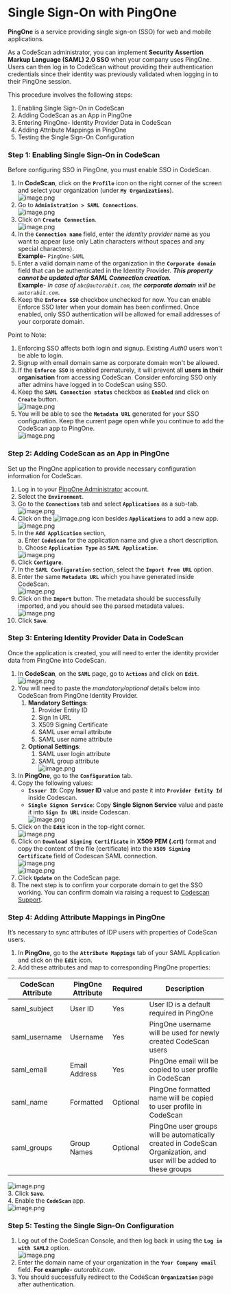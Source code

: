 # Single Sign-On with PingOne

**PingOne** is a service providing single sign-on (SSO) for web and mobile applications.

As a CodeScan administrator, you can implement **Security Assertion Markup Language (SAML) 2.0 SSO** when your company uses PingOne. Users can then log in to CodeScan without providing their authentication credentials since their identity was previously validated when logging in to their PingOne session.

This procedure involves the following steps:

1. Enabling Single Sign-On in CodeScan
2. Adding CodeScan as an App in PingOne
3. Entering PingOne- Identity Provider Data in CodeScan
4. Adding Attribute Mappings in PingOne
5. Testing the Single Sign-On Configuration

### Step 1: Enabling Single Sign-On in CodeScan <a href="#step-1-enabling-single-signon-in-codescan" id="step-1-enabling-single-signon-in-codescan"></a>

Before configuring SSO in PingOne, you must enable SSO in CodeScan.

1. In **CodeScan**, click on the **`Profile`** icon on the right corner of the screen and select your organization (under **`My Organizations`**).\
   ![image.png](https://cdn.document360.io/8711f4e7-c040-4616-aac9-d947f87e4619/Images/Documentation/image-CMD0MROI.png)
2. Go to **`Administration > SAML Connections`**.\
   ![image.png](https://cdn.document360.io/8711f4e7-c040-4616-aac9-d947f87e4619/Images/Documentation/image-G3278TSO.png)
3. Click on **`Create Connection`**.\
   ![image.png](https://cdn.document360.io/8711f4e7-c040-4616-aac9-d947f87e4619/Images/Documentation/image-0MWSWQEB.png)
4. In the **`Connection name`** field, enter the _identity provider_ name as you want to appear (use only Latin characters without spaces and any special characters).\
   **Example-** `PingOne-SAML`
5. Enter a valid domain name of the organization in the **`Corporate domain`** field that can be authenticated in the Identity Provider. _**This property cannot be updated after SAML Connection creation.**_\
   **Example**- _In case of `abc@autorabit.com`, the **corporate domain** will be `autorabit.com`_.
6. Keep the **`Enforce SSO`** checkbox unchecked for now. You can enable Enforce SSO later when your domain has been confirmed. Once enabled, only SSO authentication will be allowed for email addresses of your corporate domain.

Point to Note:

1. Enforcing SSO affects both login and signup. Existing _Auth0_ users won't be able to login.
2. Signup with email domain same as corporate domain won't be allowed.
3. If the **`Enforce SSO`** is enabled prematurely, it will prevent all **users in their organisation** from accessing CodeScan. Consider enforcing SSO only after admins have logged in to CodeScan using SSO.
4. Keep the **`SAML Connection status`** checkbox as **`Enabled`** and click on **`Create`** button.\
   ![image.png](https://cdn.document360.io/8711f4e7-c040-4616-aac9-d947f87e4619/Images/Documentation/image-T0KTVATS.png)
5. You will be able to see the **`Metadata URL`** generated for your SSO configuration. Keep the current page open while you continue to add the CodeScan app to PingOne.\
   ![image.png](https://cdn.document360.io/8711f4e7-c040-4616-aac9-d947f87e4619/Images/Documentation/image-AMKE0X1Y.png)

### Step 2: Adding CodeScan as an App in PingOne <a href="#step-2-adding-codescan-as-an-app-in-pingone" id="step-2-adding-codescan-as-an-app-in-pingone"></a>

Set up the PingOne application to provide necessary configuration information for CodeScan.

1. Log in to your [PingOne Administrator](https://admin.pingone.com/web-portal/login) account.
2. Select the **`Environment`**.
3. Go to the **`Connections`** tab and select **`Applications`** as a sub-tab.\
   ![image.png](https://cdn.document360.io/8711f4e7-c040-4616-aac9-d947f87e4619/Images/Documentation/image-H335BZYO.png)
4. Click on the ![image.png](https://cdn.document360.io/8711f4e7-c040-4616-aac9-d947f87e4619/Images/Documentation/image-06PZ00R8.png) icon besides **`Applications`** to add a new app.\
   ![image.png](https://cdn.document360.io/8711f4e7-c040-4616-aac9-d947f87e4619/Images/Documentation/image-HTQSTXBJ.png)
5. In the **`Add Application`** section,\
   a. Enter **`CodeScan`** for the application name and give a short description.\
   b. Choose **`Application Type`** as **`SAML Application`**.\
   ![image.png](https://cdn.document360.io/8711f4e7-c040-4616-aac9-d947f87e4619/Images/Documentation/image-P1MG9V01.png)
6. Click **`Configure`**.
7. In the **`SAML Configuration`** section, select the **`Import From URL`** option.
8. Enter the same **`Metadata URL`** which you have generated inside CodeScan.\
   ![image.png](https://cdn.document360.io/8711f4e7-c040-4616-aac9-d947f87e4619/Images/Documentation/image-REAAL6XD.png)
9. Click on the **`Import`** button. The metadata should be successfully imported, and you should see the parsed metadata values.\
   ![image.png](https://cdn.document360.io/8711f4e7-c040-4616-aac9-d947f87e4619/Images/Documentation/image-J1KKV0EG.png)
10. Click **`Save`**.

### Step 3: Entering Identity Provider Data in CodeScan <a href="#step-3-entering-identity-provider-data-in-codescan" id="step-3-entering-identity-provider-data-in-codescan"></a>

Once the application is created, you will need to enter the identity provider data from PingOne into CodeScan.

1. In **CodeScan**, on the **`SAML`** page, go to **`Actions`** and click on **`Edit`**.\
   ![image.png](https://cdn.document360.io/8711f4e7-c040-4616-aac9-d947f87e4619/Images/Documentation/image-873HQJIG.png)
2. You will need to paste the _mandatory/optional_ details below into CodeScan from PingOne Identity Provider.
   1. **Mandatory Settings**:
      1. Provider Entity ID
      2. Sign In URL
      3. X509 Signing Certificate
      4. SAML user email attribute
      5. SAML user name attribute
   2. **Optional Settings**:
      1. SAML user login attribute
      2. SAML group attribute\
         ![image.png](https://cdn.document360.io/8711f4e7-c040-4616-aac9-d947f87e4619/Images/Documentation/image-I7R74IDO.png)
3. In **PingOne**, go to the **`Configuration`** tab.
4. Copy the following values:
   * **`Issuer ID`**: Copy **Issuer ID** value and paste it into **`Provider Entity Id`** inside Codescan.
   * **`Single Signon Service`**: Copy **Single Signon Service** value and paste it into **`Sign In URL`** inside Codescan.\
     ![image.png](https://cdn.document360.io/8711f4e7-c040-4616-aac9-d947f87e4619/Images/Documentation/image-DDIGNFNT.png)
5. Click on the **`Edit`** icon in the top-right corner.\
   ![image.png](https://cdn.document360.io/8711f4e7-c040-4616-aac9-d947f87e4619/Images/Documentation/image-YRNS7C59.png)
6. Click on **`Download Signing Certificate`** in **X509 PEM (.crt)** format and copy the content of the file (certificate) into the **`X509 Signing Certificate`** field of Codescan SAML connection.\
   ![image.png](https://cdn.document360.io/8711f4e7-c040-4616-aac9-d947f87e4619/Images/Documentation/image-Y1PMS9WB.png)\
   ![image.png](https://cdn.document360.io/8711f4e7-c040-4616-aac9-d947f87e4619/Images/Documentation/image-9I832J14.png)
7. Click **`Update`** on the CodeScan page.
8. The next step is to confirm your corporate domain to get the SSO working. You can confirm domain via raising a request to [Codescan Support](https://mailto:support@autorabit.com/).

### Step 4: Adding Attribute Mappings in PingOne <a href="#step-4-optional-adding-attribute-mappings-in-pingone" id="step-4-optional-adding-attribute-mappings-in-pingone"></a>

It’s necessary to sync attributes of IDP users with properties of CodeScan users.

1. In **PingOne**, go to the **`Attribute Mappings`** tab of your SAML Application and click on the **`Edit`** icon.
2. Add these attributes and map to corresponding PingOne properties:

<table data-full-width="true"><thead><tr><th>CodeScan Attribute</th><th>PingOne Attribute</th><th>Required</th><th>Description</th></tr></thead><tbody><tr><td>saml_subject</td><td>User ID</td><td>Yes</td><td>User ID is a default required in PingOne</td></tr><tr><td>saml_username</td><td>Username</td><td>Yes</td><td>PingOne username will be used for newly created CodeScan users</td></tr><tr><td>saml_email</td><td>Email Address</td><td>Yes</td><td>PingOne email will be copied to user profile in CodeScan</td></tr><tr><td>saml_name</td><td>Formatted</td><td>Optional</td><td>PingOne formatted name will be copied to user profile in CodeScan</td></tr><tr><td>saml_groups</td><td>Group Names</td><td>Optional</td><td>PingOne user groups will be automatically created in CodeScan Organization, and user will be added to these groups</td></tr></tbody></table>

![image.png](https://cdn.document360.io/8711f4e7-c040-4616-aac9-d947f87e4619/Images/Documentation/image-8RO2A5FG.png)\
3\. Click **`Save`**.\
4\. Enable the **`CodeScan`** app.\
![image.png](https://cdn.document360.io/8711f4e7-c040-4616-aac9-d947f87e4619/Images/Documentation/image-JPSPZIMG.png)

### Step 5: Testing the Single Sign-On Configuration <a href="#step-5-testing-the-single-signon-configuration" id="step-5-testing-the-single-signon-configuration"></a>

1. Log out of the CodeScan Console, and then log back in using the **`Log in with SAML2`** option.\
   ![image.png](https://cdn.document360.io/8711f4e7-c040-4616-aac9-d947f87e4619/Images/Documentation/image-RIVPFU59.png)
2. Enter the domain name of your organization in the **`Your Company email`** field. **For example**- _autorabit.com_.
3. You should successfully redirect to the CodeScan **`Organization`** page after authentication.
